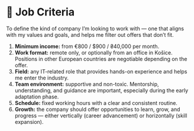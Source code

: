 # 📄 Job Criteria

To define the kind of company I’m looking to work with — one that aligns with my values and goals, and helps me filter out offers that don’t fit.

1. **Minimum income:** from €800 / $900 / ₴40,000 per month.
2. **Work format:** remote only, or optionally from an office in Košice. Positions in other European countries are negotiable depending on the offer.
3. **Field:** any IT-related role that provides hands-on experience and helps me enter the industry.
4. **Team environment:** supportive and non-toxic. Mentorship, understanding, and guidance are important, especially during the early adaptation phase.
5. **Schedule:** fixed working hours with a clear and consistent routine.
6. **Growth:** the company should offer opportunities to learn, grow, and progress — either vertically (career advancement) or horizontally (skill expansion).